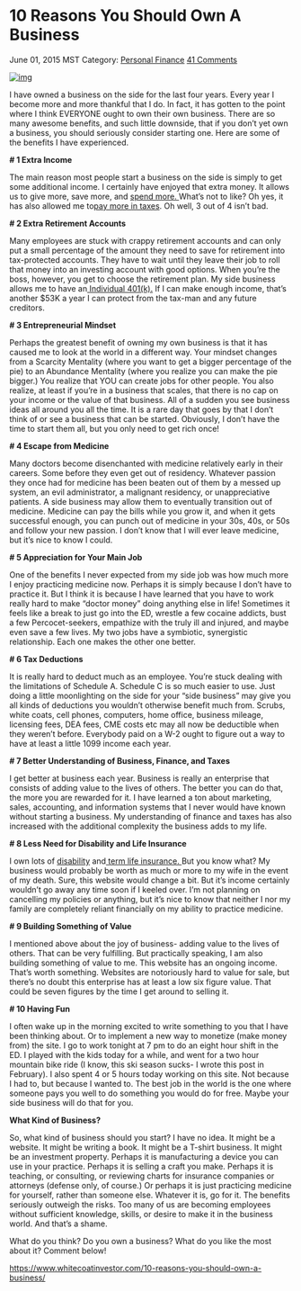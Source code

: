 # 10 Reasons You Should Own A Business

June 01, 2015 MST  Category: [Personal Finance](https://www.whitecoatinvestor.com/category/personal-finance/)	 [41 Comments](https://www.whitecoatinvestor.com/10-reasons-you-should-own-a-business/#comments)

[![img](https://www.whitecoatinvestor.com/wp-content/uploads/2016/04/SOFI-mobile-e1461993735698.jpg)](http://www.sofi.com/whitecoat)

I have owned a business on the side for the last four years. Every year I become more and more thankful that I do. In fact, it has gotten to the point where I think EVERYONE ought to own their own business. There are so many awesome benefits, and such little downside, that if you don’t yet own a business, you should seriously consider starting one. Here are some of the benefits I have experienced.

**# 1 Extra Income**

The main reason most people start a business on the side is simply to get some additional income. I certainly have enjoyed that extra money. It allows us to give more, save more, and [spend more. ](https://whitecoatinvestor.com/loosening-the-purse-strings/)What’s not to like? Oh yes, it has also allowed me to[pay more in taxes](https://whitecoatinvestor.com/top-16-reasons-it-sucks-to-have-a-high-income/). Oh well, 3 out of 4 isn’t bad.

**# 2 Extra Retirement Accounts**

Many employees are stuck with crappy retirement accounts and can only put a small percentage of the amount they need to save for retirement into tax-protected accounts. They have to wait until they leave their job to roll that money into an investing account with good options. When you’re the boss, however, you get to choose the retirement plan. My side business allows me to have an[ Individual 401(k).](https://whitecoatinvestor.com/sep-ira-vs-solo-401k/) If I can make enough income, that’s another $53K a year I can protect from the tax-man and any future creditors.

**# 3 Entrepreneurial Mindset**

Perhaps the greatest benefit of owning my own business is that it has caused me to look at the world in a different way. Your mindset changes from a Scarcity Mentality (where you want to get a bigger percentage of the pie) to an Abundance Mentality (where you realize you can make the pie bigger.) You realize that YOU can create jobs for other people. You also realize, at least if you’re in a business that scales, that there is no cap on your income or the value of that business. All of a sudden you see business ideas all around you all the time. It is a rare day that goes by that I don’t think of or see a business that can be started. Obviously, I don’t have the time to start them all, but you only need to get rich once!

**# 4 Escape from Medicine**

Many doctors become disenchanted with medicine relatively early in their careers. Some before they even get out of residency. Whatever passion they once had for medicine has been beaten out of them by a messed up system, an evil administrator, a malignant residency, or unappreciative patients. A side business may allow them to eventually transition out of medicine. Medicine can pay the bills while you grow it, and when it gets successful enough, you can punch out of medicine in your 30s, 40s, or 50s and follow your new passion. I don’t know that I will ever leave medicine, but it’s nice to know I could.

**# 5 Appreciation for Your Main Job**

One of the benefits I never expected from my side job was how much more I enjoy practicing medicine now. Perhaps it is simply because I don’t have to practice it. But I think it is because I have learned that you have to work really hard to make “doctor money” doing anything else in life! Sometimes it feels like a break to just go into the ED, wrestle a few cocaine addicts, bust a few Percocet-seekers, empathize with the truly ill and injured, and maybe even save a few lives. My two jobs have a symbiotic, synergistic relationship. Each one makes the other one better.

**# 6 Tax Deductions**

It is really hard to deduct much as an employee. You’re stuck dealing with the limitations of Schedule A. Schedule C is so much easier to use. Just doing a little moonlighting on the side for your “side business” may give you all kinds of deductions you wouldn’t otherwise benefit much from. Scrubs, white coats, cell phones, computers, home office, business mileage, licensing fees, DEA fees, CME costs etc may all now be deductible when they weren’t before. Everybody paid on a W-2 ought to figure out a way to have at least a little 1099 income each year.

**# 7 Better Understanding of Business, Finance, and Taxes**

I get better at business each year. Business is really an enterprise that consists of adding value to the lives of others. The better you can do that, the more you are rewarded for it. I have learned a ton about marketing, sales, accounting, and information systems that I never would have known without starting a business. My understanding of finance and taxes has also increased with the additional complexity the business adds to my life.

**# 8 Less Need for Disability and Life Insurance**

I own lots of [disability](https://whitecoatinvestor.com/disability-insurance-introduction/) and[ term life insurance. ](https://whitecoatinvestor.com/term-life-insurance-strategies-for-physicians/)But you know what? My business would probably be worth as much or more to my wife in the event of my death. Sure, this website would change a bit. But it’s income certainly wouldn’t go away any time soon if I keeled over. I’m not planning on cancelling my policies or anything, but it’s nice to know that neither I nor my family are completely reliant financially on my ability to practice medicine.

**# 9 Building Something of Value**

I mentioned above about the joy of business- adding value to the lives of others. That can be very fulfilling. But practically speaking, I am also building something of value to me. This website has an ongoing income. That’s worth something. Websites are notoriously hard to value for sale, but there’s no doubt this enterprise has at least a low six figure value. That could be seven figures by the time I get around to selling it.

**# 10 Having Fun**

I often wake up in the morning excited to write something to you that I have been thinking about. Or to implement a new way to monetize (make money from) the site. I go to work tonight at 7 pm to do an eight hour shift in the ED. I played with the kids today for a while, and went for a two hour mountain bike ride (I know, this ski season sucks- I wrote this post in February). I also spent 4 or 5 hours today working on this site. Not because I had to, but because I wanted to. The best job in the world is the one where someone pays you well to do something you would do for free. Maybe your side business will do that for you.

**What Kind of Business?**

So, what kind of business should you start? I have no idea. It might be a website. It might be writing a book. It might be a T-shirt business. It might be an investment property. Perhaps it is manufacturing a device you can use in your practice. Perhaps it is selling a craft you make. Perhaps it is teaching, or consulting, or reviewing charts for insurance companies or attorneys (defense only, of course.) Or perhaps it is just practicing medicine for yourself, rather than someone else. Whatever it is, go for it. The benefits seriously outweigh the risks. Too many of us are becoming employees without sufficient knowledge, skills, or desire to make it in the business world. And that’s a shame.

What do you think? Do you own a business? What do you like the most about it? Comment below!

https://www.whitecoatinvestor.com/10-reasons-you-should-own-a-business/